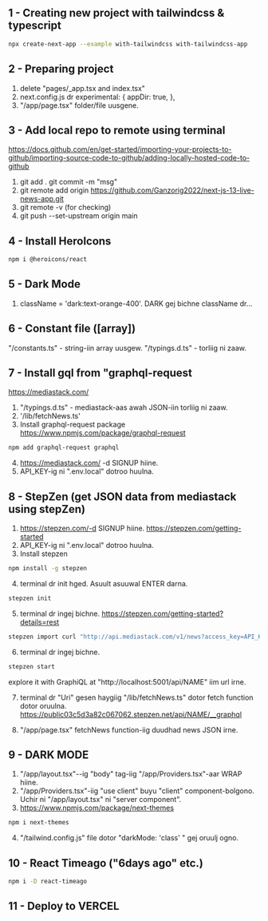## 1 - Creating new project with tailwindcss & typescript

```bash
npx create-next-app --example with-tailwindcss with-tailwindcss-app
```

## 2 - Preparing project

1. delete "pages/\_app.tsx and index.tsx"
2. next.config.js dr experimental: { appDir: true, },
3. "/app/page.tsx" folder/file uusgene.

## 3 - Add local repo to remote using terminal

https://docs.github.com/en/get-started/importing-your-projects-to-github/importing-source-code-to-github/adding-locally-hosted-code-to-github

1. git add . git commit -m "msg"
2. git remote add origin https://github.com/Ganzorig2022/next-js-13-live-news-app.git
3. git remote -v (for checking)
4. git push --set-upstream origin main

## 4 - Install HeroIcons

```bash
npm i @heroicons/react
```

## 5 - Dark Mode

1. className = 'dark:text-orange-400'. DARK gej bichne className dr...

## 6 - Constant file ([array])

"/constants.ts" - string-iin array uusgew.
"/typings.d.ts" - torliig ni zaaw.

## 7 - Install gql from "graphql-request

https://mediastack.com/

1. "/typings.d.ts" - mediastack-aas awah JSON-iin torliig ni zaaw.
2. '/lib/fetchNews.ts'
3. Install graphql-request package
   https://www.npmjs.com/package/graphql-request

```bash
npm add graphql-request graphql
```

4. https://mediastack.com/ -d SIGNUP hiine.
5. API_KEY-ig ni ".env.local" dotroo huulna.

## 8 - StepZen (get JSON data from mediastack using stepZen)

1. https://stepzen.com/-d SIGNUP hiine.
   https://stepzen.com/getting-started
2. API_KEY-ig ni ".env.local" dotroo huulna.
3. Install stepzen

```bash
npm install -g stepzen
```

4. terminal dr init hged. Asuult asuuwal ENTER darna.

```bash
stepzen init
```

5. terminal dr ingej bichne.
   https://stepzen.com/getting-started?details=rest

```bash
stepzen import curl "http://api.mediastack.com/v1/news?access_key=API_KEY_GOES_HERE"
```

6. terminal dr ingej bichne.

```bash
stepzen start
```

explore it with GraphiQL at "http://localhost:5001/api/NAME" iim url irne.

7. terminal dr "Uri" gesen haygiig "/lib/fetchNews.ts" dotor fetch function dotor oruulna.
   https://public03c5d3a82c067062.stepzen.net/api/NAME/__graphql

8. "/app/page.tsx" fetchNews function-iig duudhad news JSON irne.

## 9 - DARK MODE

1. "/app/layout.tsx"--ig "body" tag-iig "/app/Providers.tsx"-aar WRAP hiine.
2. "/app/Providers.tsx"-iig "use client" buyu "client" component-bolgono. Uchir ni "/app/layout.tsx" ni "server component".
3. https://www.npmjs.com/package/next-themes

```bash
npm i next-themes
```

4. "/tailwind.config.js" file dotor "darkMode: 'class' " gej oruulj ogno.

## 10 - React Timeago ("6days ago" etc.)

```bash
npm i -D react-timeago
```

## 11 - Deploy to VERCEL
